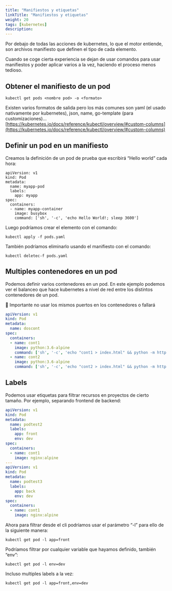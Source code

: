 ```yaml
---
title: "Manifiestos y etiquetas"
linkTitle: "Manifiestos y etiquetas"
weight: 20
tags: [kubernetes]
description:  
---
```


Por debajo de todas las acciones de kubernetes, lo que el motor entiende, son archivos manifiesto que definen el tipo de cada elemento.

Cuando se coge cierta experiencia se dejan de usar comandos para usar manifiestos y poder aplicar varios a la vez, haciendo el proceso menos tedioso.

## Obtener el manifiesto de un pod

```shell
kubectl get pods <nombre pod> -o <formato>
```

Existen varios formatos de salida pero los más comunes son yaml (el usado nativamente por kubernetes), json,  name, go-template (para customizaciones)... [https://kubernetes.io/docs/reference/kubectl/overview/#custom-columns](https://kubernetes.io/docs/reference/kubectl/overview/#custom-columns)

## Definir un pod en un manifiesto

Creamos la definición de un pod de prueba que escribirá “Hello world” cada hora:

```shell
apiVersion: v1
kind: Pod
metadata:
  name: myapp-pod
  labels:
    app: myapp
spec:
  containers:
  - name: myapp-container
    image: busybox
    command: ['sh', '-c', 'echo Hello World!; sleep 3600']
```

Luego podríamos crear el elemento con el comando:

```shell
kubectl apply -f pods.yaml
```

También podríamos eliminarlo usando el manifiesto con el comando:

```shell
kubectl deletec-f pods.yaml
```

## Multiples contenedores en un pod

Podemos definir varios contenedores en un pod. En este ejemplo podemos ver el balanceo que hace kubernetes a nivel de red entre los distintos contenedores de un pod.

<aside>
📢 Importante no usar los mismos puertos en los contenedores o fallará

</aside>

``` yaml
apiVersion: v1
kind: Pod
metadata:
  name: doscont
spec:
  containers:
  - name: cont1
    image: python:3.6-alpine
    command: ['sh', '-c', 'echo "cont1 > index.html" && python -m http.server 8082']
  - name: cont2
    image: python:3.6-alpine
    command: ['sh', '-c', 'echo "cont2 > index.html" && python -m http.server 8083']
```

## Labels

Podemos usar etiquetas para filtrar recursos en proyectos de cierto tamaño. Por ejemplo, separando frontend de backend:

``` yaml
apiVersion: v1
kind: Pod
metadata:
  name: podtest2
  labels:
    app: front
    env: dev
spec:
  containers:
  - name: cont1
    image: nginx:alpine
---
apiVersion: v1
kind: Pod
metadata:
  name: podtest3
  labels:
    app: back
    env: dev
spec:
  containers:
  - name: cont1
    image: nginx:alpine
```

Ahora para filtrar desde el cli podríamos usar el parámetro “-l” para ello de la siguiente manera:

``` shell
kubectl get pod -l app=front
```

Podríamos filtrar por cualquier variable que hayamos definido, también “env”:

``` shell
kubectl get pod -l env=dev
```

Incluso multiples labels a la vez:

``` shell
kubectl get pod -l app=front,env=dev
```